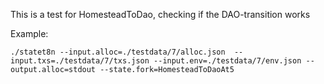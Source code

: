 This is a test for HomesteadToDao, checking if the
DAO-transition works

Example:

```
./statet8n --input.alloc=./testdata/7/alloc.json  --input.txs=./testdata/7/txs.json --input.env=./testdata/7/env.json --output.alloc=stdout --state.fork=HomesteadToDaoAt5
```
